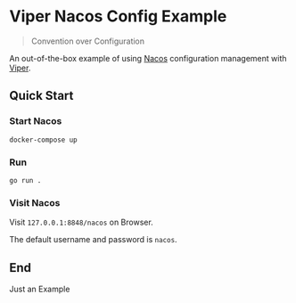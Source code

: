 # Viper Nacos Config Example

> Convention over Configuration

An out-of-the-box example of using [Nacos](https://github.com/alibaba/nacos) configuration management with [Viper](https://github.com/spf13/viper).

## Quick Start

### Start Nacos

```shell
docker-compose up
```

### Run

```shell
go run .
```

### Visit Nacos

Visit `127.0.0.1:8848/nacos` on Browser.

The default username and password is `nacos`.

## End

Just an Example
